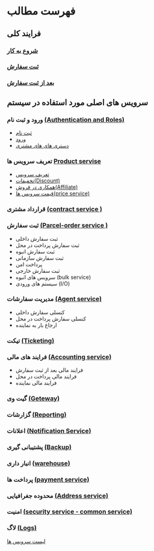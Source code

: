 # فهرست مطالب

## فرایند کلی

### [شروع به کار](BeforeOrder.drawio)

### [ثبت سفارش](Order.drawio)

### [بعد از ثبت سفارش](AfterOrder.drawio)

## سرویس های اصلی مورد استفاده در سیستم

### ورود و ثبت نام [(Authentication and Roles)](./01-Authentication-and-Roles/_AuthenticationAndRole.md)

- [ثبت نام](./01-Authentication-and-Roles/_AuthenticationAndRole.md#ثبت-نام)
- [ورود](./01-Authentication-and-Roles/_AuthenticationAndRole.md#ورود)
- [دستری های های مشتری](./01-Authentication-and-Roles/_AuthenticationAndRole.md#دسترسی-cod)

### تعریف سرویس ها [Product servise](02-Product-service/2-Product-servise/_ProductServise.md)

- [تعریف سرویس](02-Product-service/2-Product-servise/_ProductServise.md#Product-Service)
- [تخفیفات(Discount)](02-Product-service/2-Product-servise/_ProductServise.md#Discount-Service)
- [همکاری در فروش(Affiliate)](02-Product-service/2-Product-servise/_ProductServise.md#Affiliate-service)
- [قیمت سرویس ها(price service)]((02-Product-service/2-Product-servise/_ProductServise.md#Pricing-Service))

### قرارداد مشتری [(contract service )](04-Contract-Service/_ContractService.md)

### ثبت سفارش [(Parcel-order service )](05-Pracel-Order-Service/_ParacelOrderService.md)

- ثبت سفارش داخلی
- ثبت سفارش پرداخت در محل
- ثبت سفارش انبوه
- ثبت سفارش سازمانی
- پرداخت امن
- ثبت سفارش خارجی
- سرویس های انبوه (bulk service)
- سیستم های ورودی (I/O)

### مدیریت سفارشات [(Agent service)](06-Agent-Service/_AgentService.md)

- کنسلی سفارش داخلی
- کنسلی سفارش پرداخت در محل
- ارجاع بار به نماینده

### تیکت [(Ticketing)](07-Ticketing/_Ticketing.md)

### فرایند های مالی [(Accounting service)](08-Accounting-Service/_AccountingService.md)

- فرایند مالی بعد از ثبت سفارش
- فرایند مالی پرداخت در محل
- فرایند مالی نماینده

### گیت وی [(Geteway)](09-Geteway/_Geteway.md)

### گزارشات [(Reporting)](10-Reporting/_Reporting.md)

### اعلانات [(Notification Service)](11-Notification-Service/_NotificationService.md)

### پشتیبانی گیری [(Backup)](12-BackUp/_Backup.md)

### انبار داری [(warehouse)](13-Warehouse/_Warehouse.md)

### پرداخت ها [(payment service)](14-Peyment-Service/_PeymentService.md)

### محدوده جغرافیایی [(Address service)](15-Address-Service/_AddressService.md)

### امنیت [(security service - common service)](16-Security-Service(Common-Service)/_SecurityService.md)

### لاگ [(Logs)](17-Log/_Log.md)

[لیست سرویس ها](https://docs.google.com/spreadsheets/d/1WJbg2b9-I040qbG7qJXNGT5llJ1ACH19/edit?usp=sharing&ouid=117990549631970722186&rtpof=true&sd=true)
